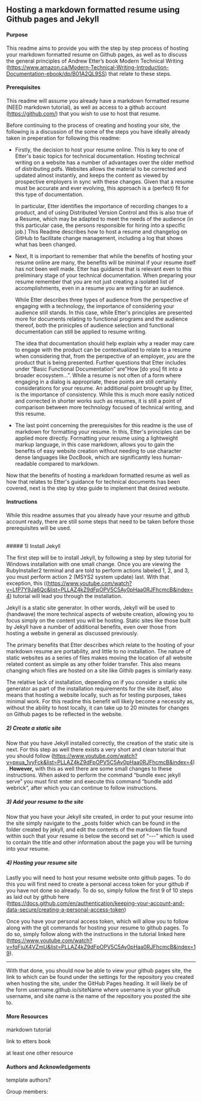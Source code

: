 ## Hosting a markdown formatted resume using Github pages and Jekyll



#### Purpose

This readme aims to provide you with the step by step process of hosting your markdown formatted resume on Github pages, as well as to discuss the general principles of Andrew Etter’s book Modern Technical Writing (https://www.amazon.ca/Modern-Technical-Writing-Introduction-Documentation-ebook/dp/B01A2QL9SS) that relate to these steps.





#### Prerequisites

This readme will assume you already have a markdown formatted resume (NEED markdown tutorial), as well as access to a github account (https://github.com/) that you wish to use to host that resume.



Before continuing to the process of creating and hosting your site, the following is a discussion of the some of the steps you have ideally already taken in preperation for following this readme:



* Firstly, the decision to host your resume online. This is key to one of Etter's basic topics for technical documentation. Hosting technical writing on a website has a number of advantages over the older method of distributing pdfs. Websites allows the material to be corrected and updated almost instantly, and keeps the content as viewed by prospective employers in sync with these changes.  Given that a resume must be accurate and ever evolving, this approach is a (perfect) fit for this type of documentation.

  In particular, Etter identifies the importance of recording changes to a product, and of using Distributed Version Control and this is also true of a Resume, which may be adapted to meet the needs of the audience (in this particular case, the persons responsible for hiring into a specific job.)  This Readme describes how to host a resume and changelog on GitHub to facilitate change management, including a log that shows what has been changed.



* Next, It is important to remember that while the benefits of hosting your resume online are many, the benefits will be minimal if your resume itself has not been well made. Etter has guidance that is relevant even to this preliminary stage of your technical documentation. When preparing your resume remember that you are not just creating a isolated list of accomplishments, even in a resume you are writing for an audience.

  While Etter describes three types of audience from the perspective of engaging with a technology, the importance of considering your audience still stands. In this case, while Etter's principles are presented more for documents relating to functional programs and the audience thereof, both the prinicples of audience selection and functional documentation can still be applied to resume writing.

  The idea that documentation should help explain why a reader may care to engage with the product can be contextualized to relate to a resume when considering that, from the perspective of an employer, *you* are the product that is being presented. Further questions that Etter includes under “Basic Functional Documentation” are”How [do you] fit into a broader ecosystem...”. While a resume is not often of a form where engaging in a dialog is appropriate, these points are still certainly considerations for your resume. An additional point brought up by Etter, is the importance of consistency. While this is much more easily noticed and corrected in shorter works such as resumes, it is still a point of comparison between more technology focused of technical writing, and this resume.



* The last point concerning the prerequisites for this readme is the use of markdown for formatting your resume. In this, Etter's principles can be applied more directly. Formatting your resume using a lightweight markup language, in this case markdown, allows you to gain the benefits of easy website creation without needing to use character dense languages like DocBook, which are significantly less human-readable compared to markdown.



Now that the benefits of hosting a markdown formatted resume as well as how that relates to Etter's guidance for technical documents has been covered, next is the step by step guide to implement that desired website.





#### Instructions

While this readme assumes that you already have your resume and github account ready, there are still some steps that need to be taken before those prerequisites will be used.


<br/>
##### 1) Install Jekyll

The first step will be to install Jekyll, by following a step by step tutorial for Windows installation with one small change. Once you are viewing the RubyInstaller2 terminal and are told to perform actions labeled 1, 2, and 3, you must perform action 2 (MSYS2 system update) last. With that exception, this ((https://www.youtube.com/watch?v=LfP7Y9Ja6Qc&list=PLLAZ4kZ9dFpOPV5C5Ay0pHaa0RJFhcmcB&index=4) tutorial will lead you through the installation.



Jekyll is a static site generator. In other words, Jekyll will be used to (handwave) the more technical aspects of website creation, allowing you to focus simply on the content you will be hosting. Static sites like those built by Jekyll have a number of additional benefits, even over those from hosting a website in general as discussed previously.



The primary benefits that Etter describes which relate to the hosting of your markdown resume are portability, and little to no installation. The nature of static websites as a series of files makes moving the location of all website related content as simple as any other folder transfer. This also means changing which files are hosted on a site like Githib pages is similarly easy.



The relative lack of installation, depending on if you consider a static site generator as part of the installation requirements for the site itself, also means that hosting a website locally, such as for testing purposes, takes minimal work. For this readme this benefit will likely become a necessity as, without the ability to host locally, it can take up to 20 minutes for changes on Github pages to be reflected in the website.





##### 2) Create a static site

Now that you have Jekyll installed correctly, the creation of the static site is next. For this step as well there exists a very short and clean tutorial that you should follow (https://www.youtube.com/watch?v=pxua_1vyFck&list=PLLAZ4kZ9dFpOPV5C5Ay0pHaa0RJFhcmcB&index=4). **However,** with this as well there are some small changes to these instructions. When asked to perform the command “bundle exec jekyll serve” you must first enter and execute this command “bundle add webrick”, after which you can continue to follow instructions.





##### 3) Add your resume to the site 

Now that you have your Jekyll site created, in order to put your resume into the site simply navigate to the _posts folder which can be found in the folder created by jekyll, and edit the contents of the markdown file found within such that your resume is below the second set of “---” which is used to contain the title and other information about the page you will be turning into your resume.





##### 4) Hosting your resume site

Lastly you will need to host your resume website onto github pages. To do this you will first need to create a personal access token for your github if you have not done so already. To do so, simply follow the first 9 of 10 steps as laid out by github here (https://docs.github.com/en/authentication/keeping-your-account-and-data-secure/creating-a-personal-access-token)

Once you have your personal access token, which will allow you to follow along with the git commands for hosting your resume to github pages. To do so, simply follow along with the instructions in the tutorial linked here (https://www.youtube.com/watch?v=fqFjuX4VZmU&list=PLLAZ4kZ9dFpOPV5C5Ay0pHaa0RJFhcmcB&index=19).

---

With that done, you should now be able to view your github pages site, the link to which can be found under the settings for the repository you created when hosting the site, under the GitHub Pages heading. It will likely be of the form username.github.io/siteName where username is your github username, and site name is the name of the repository you posted the site to.





#### More Resources

markdown tutorial

link to etters book

at least one other resource





#### Authors and Acknowledgements

template authors?

Group members: 
